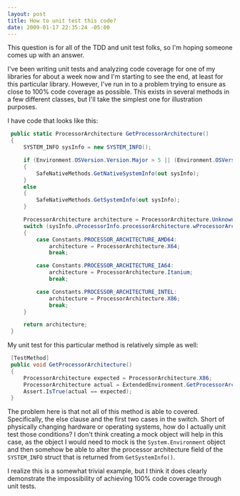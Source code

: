 ```yaml
---
layout: post
title: How to unit test this code?
date: 2009-01-17 22:35:24 -05:00
---
```


This question is for all of the TDD and unit test folks, so I'm hoping someone comes up with an answer.

I've been writing unit tests and analyzing code coverage for one of my libraries for about a week now and I'm starting to see the end, at least for this particular library. However, I've run in to a problem trying to ensure as close to 100% code coverage as possible. This exists in several methods in a few different classes, but I'll take the simplest one for illustration purposes.

I have code that looks like this:

```csharp
 public static ProcessorArchitecture GetProcessorArchitecture()
 {
     SYSTEM_INFO sysInfo = new SYSTEM_INFO();

     if (Environment.OSVersion.Version.Major > 5 || (Environment.OSVersion.Version.Major == 5 && Environment.OSVersion.Version.Minor >= 1))
     {
         SafeNativeMethods.GetNativeSystemInfo(out sysInfo);
     }
     else
     {
         SafeNativeMethods.GetSystemInfo(out sysInfo);
     }

     ProcessorArchitecture architecture = ProcessorArchitecture.Unknown;
     switch (sysInfo.uProcessorInfo.processorArchitecture.wProcessorArchitecture)
     {
         case Constants.PROCESSOR_ARCHITECTURE_AMD64:
             architecture = ProcessorArchitecture.X64;
             break;

         case Constants.PROCESSOR_ARCHITECTURE_IA64:
             architecture = ProcessorArchitecture.Itanium;
             break;

         case Constants.PROCESSOR_ARCHITECTURE_INTEL:
             architecture = ProcessorArchitecture.X86;
             break;
     }

     return architecture;
 }

```

My unit test for this particular method is relatively simple as well:

```csharp
 [TestMethod]
 public void GetProcessorArchitecture()
 {
     ProcessorArchitecture expected = ProcessorArchitecture.X86;
     ProcessorArchitecture actual = ExtendedEnvironment.GetProcessorArchitecture();
     Assert.IsTrue(actual == expected);
 }
```

The problem here is that not all of this method is able to covered. Specifically, the else clause and the first two cases in the switch. Short of physically changing hardware or operating systems, how do I actually unit test those conditions? I don't think creating a mock object will help in this case, as the object I would need to mock is the `System.Environment` object and then somehow be able to alter the processor architecture field of the `SYSTEM_INFO` struct that is returned from `GetSystemInfo()`.

I realize this is a somewhat trivial example, but I think it does clearly demonstrate the impossibility of achieving 100% code coverage through unit tests.
